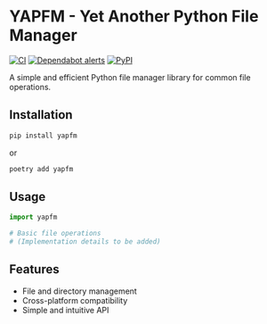 # YAPFM - Yet Another Python File Manager

[![CI](https://github.com/mawuva/yapfm/actions/workflows/ci.yml/badge.svg)](https://github.com/mawuva/yapfm/actions/workflows/ci.yml)
[![Dependabot alerts](https://img.shields.io/github/dependabot/alerts/mawuva/yapfm?label=dependabot)](https://github.com/mawuva/yapfm/security/dependabot)
[![PyPI](https://img.shields.io/pypi/v/<PACKAGE_NAME>.svg)](https://pypi.org/project/<PACKAGE_NAME>/)

A simple and efficient Python file manager library for common file operations.

## Installation

```bash
pip install yapfm
```

or 

```bash
poetry add yapfm
```

## Usage

```python
import yapfm

# Basic file operations
# (Implementation details to be added)
```

## Features

- File and directory management
- Cross-platform compatibility
- Simple and intuitive API

